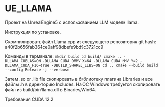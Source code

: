 # UE_LLAMA
Проект на UnrealEngine5 с использованием LLM модели llama.

Инструкция по установке.

Скомпилировать файл Llama.cpp из следующего репозитория git hash: a40f2b656fab364ce0aff98dbefe9bd9c3721cc9

Команды в терминале:
`mkdir build
cd build/
cmake .. -DLLAMA_CUBLAS=ON -DLLAMA_CUDA_DMMV_X=64 -DLLAMA_CUDA_MMV_Y=2 -DLLAMA_CUDA_F16=true -DBUILD_SHARED_LIBS=ON
cd ..
cmake --build build --config Release -j --verbose`

Затем .so or .lib file скопировать в библиотеку плагина Libraries и все файлы .h в директорию Includes. На ОС Windows требуется скопировать файл из build/bin/llama.dll в Binaries/Win64.

Требования CUDA 12.2
